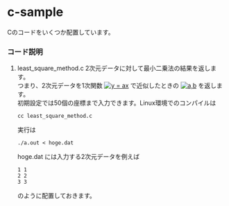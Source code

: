 # c-sample
Cのコードをいくつか配置しています。
### コード説明
1. least_square_method.c
   2次元データに対して最小二乗法の結果を返します。  
   つまり、2次元データを1次関数 <a href="https://www.codecogs.com/eqnedit.php?latex=y&space;=&space;ax" target="_blank"><img src="https://latex.codecogs.com/gif.latex?y&space;=&space;ax" title="y = ax" /></a> で近似したときの <a href="https://www.codecogs.com/eqnedit.php?latex=a,b" target="_blank"><img src="https://latex.codecogs.com/gif.latex?a,b" title="a,b" /></a> を返します。  
   初期設定では50個の座標まで入力できます。Linux環境でのコンパイルは
   ```
   cc least_square_method.c
   ```
   実行は
   ```
   ./a.out < hoge.dat
   ```
   hoge.dat には入力する2次元データを例えば
   ```dat:hoge.dat
   1 1 
   2 2 
   3 3 
   ```
   のように配置しておきます。
